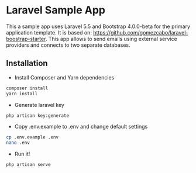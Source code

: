 # Laravel Sample App

This a sample app uses Laravel 5.5 and Bootstrap 4.0.0-beta for the primary application template. It is based on: https://github.com/gomezcabo/laravel-boostrap-starter. This app allows to send emails using external service providers and connects to two separate databases.

## Installation

* Install Composer and Yarn dependencies

```bash
composer install
yarn install
```

* Generate laravel key

```bash
php artisan key:generate
```

* Copy .env.example to .env and change default settings

```bash
cp .env.example .env
nano .env
```

* Run it!

```bash
php artisan serve
```
